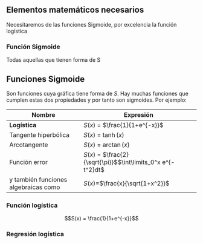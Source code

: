 ## Elementos matemáticos necesarios
Necesitaremos de las funciones Sigmoide, por excelencia la función logística
### Función Sigmoide
Todas aquellas que tienen forma de S
  

## Funciones Sigmoide

Son funciones cuya gráfica tiene forma de _S_.
Hay muchas funciones que cumplen estas dos propiedades y por tanto son sigmoides.
Por ejemplo:

| Nombre                               | Expresión                                                   |
| ------------------------------------ | ----------------------------------------------------------- |
| **Logística**                        | $S(x)$  =  $\frac{1}{1+e^{-x}}$                             |
| Tangente hiperbólica                 | $S(x)$ = $\tanh$$(x)$                                       |
| Arcotangente                         | $S(x)$ = $\arctan$$(x)$                                     |
| Función error                        | $S(x)$ = $\frac{2}{\sqrt{\pi}}$$\int\limits_0^x e^{-t^2}dt$ |
| y también funciones algebraicas como | $S(x)$=$\frac{x}{\sqrt{1+x^2}}$                             |

### Función logística
$$S(x) =  \frac{1}{1+e^{-x}}$$

### Regresión logística
